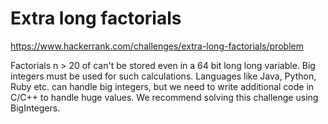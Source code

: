 # Extra long factorials

https://www.hackerrank.com/challenges/extra-long-factorials/problem

Factorials n > 20 of can't be stored even in a 64 bit
long long variable. Big integers must be used for such calculations. Languages like Java, Python, Ruby etc. can handle big integers, but we need to write additional code in C/C++ to handle huge values.
We recommend solving this challenge using BigIntegers. 
